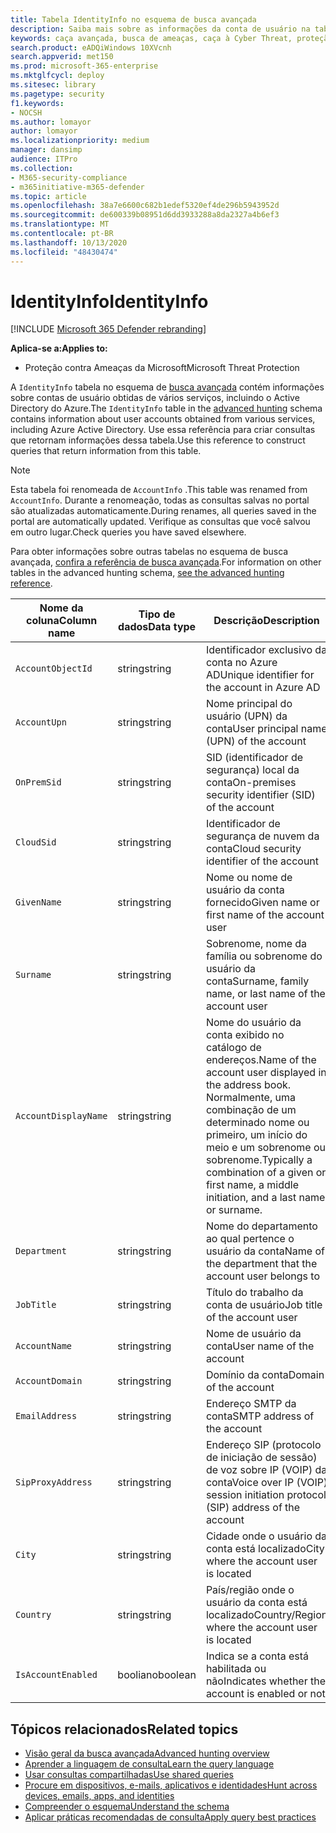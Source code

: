 ```yaml
---
title: Tabela IdentityInfo no esquema de busca avançada
description: Saiba mais sobre as informações da conta de usuário na tabela IdentityInfo do esquema de busca avançada
keywords: caça avançada, busca de ameaças, caça à Cyber Threat, proteção de ameaças da Microsoft, Microsoft 365, MTP, M365, pesquisa, consulta, telemetria, referência de esquema, Kusto, tabela, coluna, tipo de dados, descrição, AccountInfo, IdentityInfo, conta
search.product: eADQiWindows 10XVcnh
search.appverid: met150
ms.prod: microsoft-365-enterprise
ms.mktglfcycl: deploy
ms.sitesec: library
ms.pagetype: security
f1.keywords:
- NOCSH
ms.author: lomayor
author: lomayor
ms.localizationpriority: medium
manager: dansimp
audience: ITPro
ms.collection:
- M365-security-compliance
- m365initiative-m365-defender
ms.topic: article
ms.openlocfilehash: 38a7e6600c682b1edef5320ef4de296b5943952d
ms.sourcegitcommit: de600339b08951d6dd3933288a8da2327a4b6ef3
ms.translationtype: MT
ms.contentlocale: pt-BR
ms.lasthandoff: 10/13/2020
ms.locfileid: "48430474"
---
```

# <a name="identityinfo"></a><span data-ttu-id="65df4-104">IdentityInfo</span><span class="sxs-lookup"><span data-stu-id="65df4-104">IdentityInfo</span></span>

[!INCLUDE [Microsoft 365 Defender rebranding](../includes/microsoft-defender.md)]


<span data-ttu-id="65df4-105">**Aplica-se a:**</span><span class="sxs-lookup"><span data-stu-id="65df4-105">**Applies to:**</span></span>
- <span data-ttu-id="65df4-106">Proteção contra Ameaças da Microsoft</span><span class="sxs-lookup"><span data-stu-id="65df4-106">Microsoft Threat Protection</span></span>

<span data-ttu-id="65df4-107">A `IdentityInfo` tabela no esquema de [busca avançada](advanced-hunting-overview.md) contém informações sobre contas de usuário obtidas de vários serviços, incluindo o Active Directory do Azure.</span><span class="sxs-lookup"><span data-stu-id="65df4-107">The `IdentityInfo` table in the [advanced hunting](advanced-hunting-overview.md) schema contains information about user accounts obtained from various services, including Azure Active Directory.</span></span> <span data-ttu-id="65df4-108">Use essa referência para criar consultas que retornam informações dessa tabela.</span><span class="sxs-lookup"><span data-stu-id="65df4-108">Use this reference to construct queries that return information from this table.</span></span>

>[!NOTE]
><span data-ttu-id="65df4-109">Esta tabela foi renomeada de `AccountInfo` .</span><span class="sxs-lookup"><span data-stu-id="65df4-109">This table was renamed from `AccountInfo`.</span></span> <span data-ttu-id="65df4-110">Durante a renomeação, todas as consultas salvas no portal são atualizadas automaticamente.</span><span class="sxs-lookup"><span data-stu-id="65df4-110">During renames, all queries saved in the portal are automatically updated.</span></span> <span data-ttu-id="65df4-111">Verifique as consultas que você salvou em outro lugar.</span><span class="sxs-lookup"><span data-stu-id="65df4-111">Check queries you have saved elsewhere.</span></span>

<span data-ttu-id="65df4-112">Para obter informações sobre outras tabelas no esquema de busca avançada, [confira a referência de busca avançada](advanced-hunting-schema-tables.md).</span><span class="sxs-lookup"><span data-stu-id="65df4-112">For information on other tables in the advanced hunting schema, [see the advanced hunting reference](advanced-hunting-schema-tables.md).</span></span>

| <span data-ttu-id="65df4-113">Nome da coluna</span><span class="sxs-lookup"><span data-stu-id="65df4-113">Column name</span></span> | <span data-ttu-id="65df4-114">Tipo de dados</span><span class="sxs-lookup"><span data-stu-id="65df4-114">Data type</span></span> | <span data-ttu-id="65df4-115">Descrição</span><span class="sxs-lookup"><span data-stu-id="65df4-115">Description</span></span> |
|-------------|-----------|-------------|
| `AccountObjectId` | <span data-ttu-id="65df4-116">string</span><span class="sxs-lookup"><span data-stu-id="65df4-116">string</span></span> | <span data-ttu-id="65df4-117">Identificador exclusivo da conta no Azure AD</span><span class="sxs-lookup"><span data-stu-id="65df4-117">Unique identifier for the account in Azure AD</span></span> |
| `AccountUpn` | <span data-ttu-id="65df4-118">string</span><span class="sxs-lookup"><span data-stu-id="65df4-118">string</span></span> | <span data-ttu-id="65df4-119">Nome principal do usuário (UPN) da conta</span><span class="sxs-lookup"><span data-stu-id="65df4-119">User principal name (UPN) of the account</span></span> |
| `OnPremSid` | <span data-ttu-id="65df4-120">string</span><span class="sxs-lookup"><span data-stu-id="65df4-120">string</span></span> | <span data-ttu-id="65df4-121">SID (identificador de segurança) local da conta</span><span class="sxs-lookup"><span data-stu-id="65df4-121">On-premises security identifier (SID) of the account</span></span> |
| `CloudSid` | <span data-ttu-id="65df4-122">string</span><span class="sxs-lookup"><span data-stu-id="65df4-122">string</span></span> | <span data-ttu-id="65df4-123">Identificador de segurança de nuvem da conta</span><span class="sxs-lookup"><span data-stu-id="65df4-123">Cloud security identifier of the account</span></span> |
| `GivenName` | <span data-ttu-id="65df4-124">string</span><span class="sxs-lookup"><span data-stu-id="65df4-124">string</span></span> | <span data-ttu-id="65df4-125">Nome ou nome de usuário da conta fornecido</span><span class="sxs-lookup"><span data-stu-id="65df4-125">Given name or first name of the account user</span></span> |
| `Surname` | <span data-ttu-id="65df4-126">string</span><span class="sxs-lookup"><span data-stu-id="65df4-126">string</span></span> | <span data-ttu-id="65df4-127">Sobrenome, nome da família ou sobrenome do usuário da conta</span><span class="sxs-lookup"><span data-stu-id="65df4-127">Surname, family name, or last name of the account user</span></span> |
| `AccountDisplayName` | <span data-ttu-id="65df4-128">string</span><span class="sxs-lookup"><span data-stu-id="65df4-128">string</span></span> | <span data-ttu-id="65df4-129">Nome do usuário da conta exibido no catálogo de endereços.</span><span class="sxs-lookup"><span data-stu-id="65df4-129">Name of the account user displayed in the address book.</span></span> <span data-ttu-id="65df4-130">Normalmente, uma combinação de um determinado nome ou primeiro, um início do meio e um sobrenome ou sobrenome.</span><span class="sxs-lookup"><span data-stu-id="65df4-130">Typically a combination of a given or first name, a middle initiation, and a last name or surname.</span></span> |
| `Department` | <span data-ttu-id="65df4-131">string</span><span class="sxs-lookup"><span data-stu-id="65df4-131">string</span></span> | <span data-ttu-id="65df4-132">Nome do departamento ao qual pertence o usuário da conta</span><span class="sxs-lookup"><span data-stu-id="65df4-132">Name of the department that the account user belongs to</span></span> |
| `JobTitle` | <span data-ttu-id="65df4-133">string</span><span class="sxs-lookup"><span data-stu-id="65df4-133">string</span></span> | <span data-ttu-id="65df4-134">Título do trabalho da conta de usuário</span><span class="sxs-lookup"><span data-stu-id="65df4-134">Job title of the account user</span></span> |
| `AccountName` | <span data-ttu-id="65df4-135">string</span><span class="sxs-lookup"><span data-stu-id="65df4-135">string</span></span> | <span data-ttu-id="65df4-136">Nome de usuário da conta</span><span class="sxs-lookup"><span data-stu-id="65df4-136">User name of the account</span></span> |
| `AccountDomain` | <span data-ttu-id="65df4-137">string</span><span class="sxs-lookup"><span data-stu-id="65df4-137">string</span></span> | <span data-ttu-id="65df4-138">Domínio da conta</span><span class="sxs-lookup"><span data-stu-id="65df4-138">Domain of the account</span></span> |
| `EmailAddress` | <span data-ttu-id="65df4-139">string</span><span class="sxs-lookup"><span data-stu-id="65df4-139">string</span></span> | <span data-ttu-id="65df4-140">Endereço SMTP da conta</span><span class="sxs-lookup"><span data-stu-id="65df4-140">SMTP address of the account</span></span> |
| `SipProxyAddress` | <span data-ttu-id="65df4-141">string</span><span class="sxs-lookup"><span data-stu-id="65df4-141">string</span></span> | <span data-ttu-id="65df4-142">Endereço SIP (protocolo de iniciação de sessão) de voz sobre IP (VOIP) da conta</span><span class="sxs-lookup"><span data-stu-id="65df4-142">Voice over IP (VOIP) session initiation protocol (SIP) address of the account</span></span> |
| `City` | <span data-ttu-id="65df4-143">string</span><span class="sxs-lookup"><span data-stu-id="65df4-143">string</span></span> | <span data-ttu-id="65df4-144">Cidade onde o usuário da conta está localizado</span><span class="sxs-lookup"><span data-stu-id="65df4-144">City where the account user is located</span></span> |
| `Country` | <span data-ttu-id="65df4-145">string</span><span class="sxs-lookup"><span data-stu-id="65df4-145">string</span></span> | <span data-ttu-id="65df4-146">País/região onde o usuário da conta está localizado</span><span class="sxs-lookup"><span data-stu-id="65df4-146">Country/Region where the account user is located</span></span> |
| `IsAccountEnabled` | <span data-ttu-id="65df4-147">booliano</span><span class="sxs-lookup"><span data-stu-id="65df4-147">boolean</span></span> | <span data-ttu-id="65df4-148">Indica se a conta está habilitada ou não</span><span class="sxs-lookup"><span data-stu-id="65df4-148">Indicates whether the account is enabled or not</span></span> |

## <a name="related-topics"></a><span data-ttu-id="65df4-149">Tópicos relacionados</span><span class="sxs-lookup"><span data-stu-id="65df4-149">Related topics</span></span>
- [<span data-ttu-id="65df4-150">Visão geral da busca avançada</span><span class="sxs-lookup"><span data-stu-id="65df4-150">Advanced hunting overview</span></span>](advanced-hunting-overview.md)
- [<span data-ttu-id="65df4-151">Aprender a linguagem de consulta</span><span class="sxs-lookup"><span data-stu-id="65df4-151">Learn the query language</span></span>](advanced-hunting-query-language.md)
- [<span data-ttu-id="65df4-152">Usar consultas compartilhadas</span><span class="sxs-lookup"><span data-stu-id="65df4-152">Use shared queries</span></span>](advanced-hunting-shared-queries.md)
- [<span data-ttu-id="65df4-153">Procure em dispositivos, e-mails, aplicativos e identidades</span><span class="sxs-lookup"><span data-stu-id="65df4-153">Hunt across devices, emails, apps, and identities</span></span>](advanced-hunting-query-emails-devices.md)
- [<span data-ttu-id="65df4-154">Compreender o esquema</span><span class="sxs-lookup"><span data-stu-id="65df4-154">Understand the schema</span></span>](advanced-hunting-schema-tables.md)
- [<span data-ttu-id="65df4-155">Aplicar práticas recomendadas de consulta</span><span class="sxs-lookup"><span data-stu-id="65df4-155">Apply query best practices</span></span>](advanced-hunting-best-practices.md)

